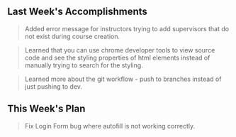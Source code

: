 ## Last Week's Accomplishments

> Added error message for instructors trying to add supervisors
that do not exist during course creation.

> Learned that you can use chrome developer tools to view source 
code and see the styling properties of html elements instead of 
manually trying to search for the styling.

> Learned more about the git workflow - push to branches instead
of just pushing to dev.

## This Week's Plan

> Fix Login Form bug where autofill is not working correctly.